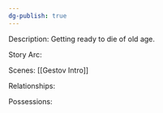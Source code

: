 ```yaml
---
dg-publish: true
---
```

Description:
Getting ready to die of old age.

Story Arc:

Scenes:
[[Gestov Intro]]

Relationships:

Possessions: